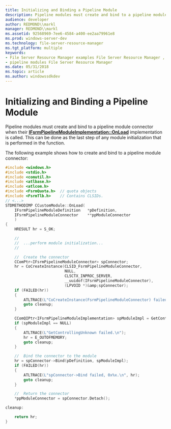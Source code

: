```yaml
---
title: Initializing and Binding a Pipeline Module
description: Pipeline modules must create and bind to a pipeline module connector when their IFsrmPipelineModuleImplementation OnLoad implementation is called. This can be done as the last step of any module initialization that is performed in the function.
audience: developer
author: REDMOND\\markl
manager: REDMOND\\markl
ms.assetid: 92568969-7ee6-4584-a400-ee2aa79961e8
ms.prod: windows-server-dev
ms.technology: file-server-resource-manager
ms.tgt_platform: multiple
keywords:
- File Server Resource Manager examples File Server Resource Manager , initializing and binding a pipeline module
- pipeline modules File Server Resource Manager
ms.date: 05/31/2018
ms.topic: article
ms.author: windowssdkdev
---
```


# Initializing and Binding a Pipeline Module

Pipeline modules must create and bind to a pipeline module connector when their [**IFsrmPipelineModuleImplementation::OnLoad**](/windows/previous-versions/fsrmpipeline/nf-fsrmpipeline-ifsrmpipelinemoduleimplementation-onload?branch=master) implementation is called. This can be done as the last step of any module initialization that is performed in the function.

The following example shows how to create and bind to a pipeline module connector:


```C++
#include <windows.h>
#include <stdio.h>
#include <comutil.h>
#include <atlbase.h>
#include <atlcom.h>
#include <FsrmQuota.h>  // quota objects
#include <FsrmTlb.h>    // Contains CLSIDs.
// <...>
STDMETHODIMP CCustomModule::OnLoad(
    IFsrmPipelineModuleDefinition   *pDefinition,
    IFsrmPipelineModuleConnector    **ppModuleConnector
    )
{
    HRESULT hr = S_OK;

    //
    //  ...perform module initialization...
    //

    //  Create the connector
    CComPtr<IFsrmPipelineModuleConnector> spConnector;
    hr = CoCreateInstance(CLSID_FsrmPipelineModuleConnector,
                          NULL,
                          CLSCTX_INPROC_SERVER,
                          __uuidof(IFsrmPipelineModuleConnector),
                          (LPVOID *)&amp;spConnector);
    if (FAILED(hr))
    {
        ATLTRACE(L"CoCreateInstance(FsrmPipelineModuleConnector) failed, 0x%x.\n", hr);
        goto cleanup;
    }

    CComQIPtr<IFsrmPipelineModuleImplementation> spModuleImpl = GetControllingUnknown();
    if (spModuleImpl == NULL)
    {
        ATLTRACE(L"GetControllingUnknown failed.\n");
        hr = E_OUTOFMEMORY;
        goto cleanup;
    }

    //  Bind the connector to the module
    hr = spConnector->Bind(pDefinition, spModuleImpl);
    if (FAILED(hr))
    {
        ATLTRACE(L"spConnector->Bind failed, 0x%x.\n", hr);
        goto cleanup;
    }

    //  Return the connector
    *ppModuleConnector = spConnector.Detach();

cleanup:

    return hr;
}
```



 

 




